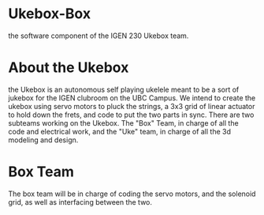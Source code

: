 # Ukebox-Box
the software component of the IGEN 230 Ukebox team. 

# About the Ukebox
the Ukebox is an autonomous self playing ukelele meant to be a sort of jukebox for the IGEN clubroom on the UBC Campus. We intend to create the ukebox using servo motors to pluck the strings, a 3x3 grid of linear actuator to hold down the frets, and code to put the two parts in sync. There are two subteams working on the Ukebox. The "Box" Team, in charge of all the code and electrical work, and the "Uke" team, in charge of all the 3d modeling and design. 

# Box Team
The box team will be in charge of coding the servo motors, and the solenoid grid, as well as interfacing between the two. 

